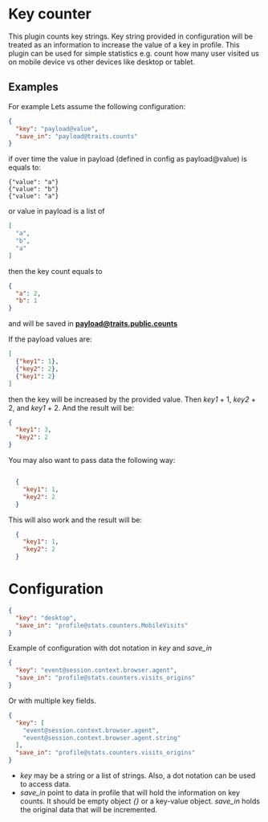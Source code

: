 # Key counter

This plugin counts key strings. Key string provided in configuration will be treated as an information to increase the
value of a key in profile. This plugin can be used for simple statistics e.g. count how many user visited us on mobile
device vs other devices like desktop or tablet.

## Examples

For example Lets assume the following configuration:

```json
{
  "key": "payload@value",
  "save_in": "payload@traits.counts"
}
```

if over time the value in payload (defined in config as payload@value) is equals to:

```
{"value": "a"}
{"value": "b"}
{"value": "a"}
```

or value in payload is a list of 

```json
[
  "a",
  "b",
  "a"
]
``` 

then the key count equals to

```json
{
  "a": 2,
  "b": 1
}
```

and will be saved in **payload@traits.public.counts**

If the payload values are:

```json
[
  {"key1": 1},
  {"key2": 2},
  {"key1": 2}
]
```

then the key will be increased by the provided value. Then *key1* + 1, *key2* + 2, and *key1* + 2. And the result will
be:

```json
{
  "key1": 3,
  "key2": 2
}
```

You may also want to pass data the following way:

```json

  {
    "key1": 1,
    "key2": 2
  }
```

This will also work and the result will be:


```json
  {
    "key1": 1,
    "key2": 2
  }
```

# Configuration

```json
{
  "key": "desktop",
  "save_in": "profile@stats.counters.MobileVisits"
}
```

Example of configuration with dot notation in *key* and *save_in*

```json
{
  "key": "event@session.context.browser.agent",
  "save_in": "profile@stats.counters.visits_origins"
}
```

Or with multiple key fields.

```json
{
  "key": [
    "event@session.context.browser.agent",
    "event@session.context.browser.agent.string"
  ],
  "save_in": "profile@stats.counters.visits_origins"
}
```

* *key* may be a string or a list of strings. Also, a dot notation can be used to access data.
* *save_in* point to data in profile that will hold the information on key counts. It should be empty object *{}* or a
  key-value object. *save_in* holds the original data that will be incremented.

